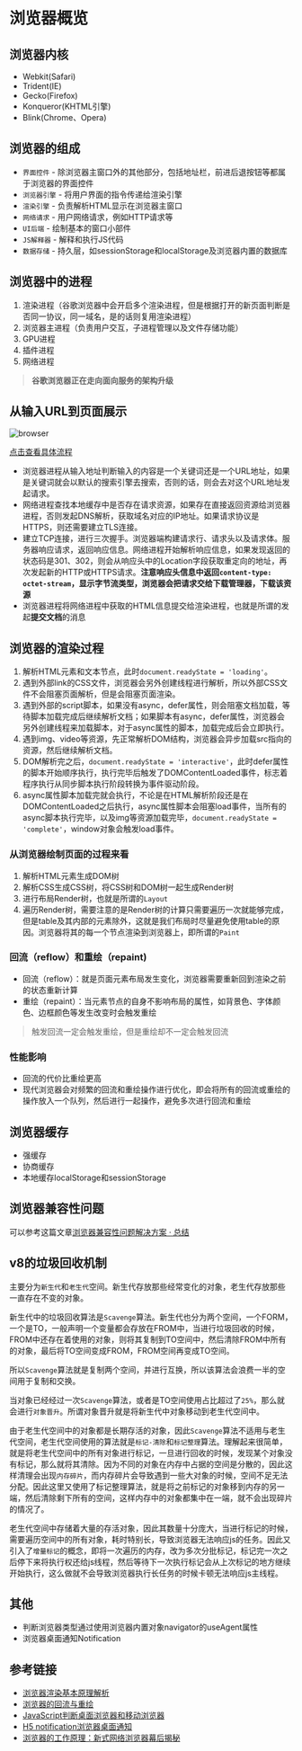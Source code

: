 # 浏览器概览

## 浏览器内核

* Webkit(Safari)
* Trident(IE)
* Gecko(Firefox)
* Konqueror(KHTML引擎)
* Blink(Chrome、Opera)

## 浏览器的组成

* `界面控件` - 除浏览器主窗口外的其他部分，包括地址栏，前进后退按钮等都属于浏览器的界面控件
* `浏览器引擎` - 将用户界面的指令传递给渲染引擎
* `渲染引擎` - 负责解析HTML显示在浏览器主窗口
* `网络请求` - 用户网络请求，例如HTTP请求等
* `UI后端` - 绘制基本的窗口小部件
* `JS解释器` - 解释和执行JS代码
* `数据存储` - 持久层，如sessionStorage和localStorage及浏览器内置的数据库

## 浏览器中的进程

1. 渲染进程（谷歌浏览器中会开启多个渲染进程，但是根据打开的新页面判断是否同一协议，同一域名，是的话则复用渲染进程）
2. 浏览器主进程（负责用户交互，子进程管理以及文件存储功能）
3. GPU进程
4. 插件进程
5. 网络进程

> **谷歌浏览器正在走向面向服务的架构升级**

## 从输入URL到页面展示

![browser](https://static001.geekbang.org/resource/image/92/5d/92d73c75308e50d5c06ad44612bcb45d.png)

[点击查看具体流程](https://zhuanlan.zhihu.com/p/133906695)

- 浏览器进程从输入地址判断输入的内容是一个关键词还是一个URL地址，如果是关键词就会以默认的搜索引擎去搜索，否则的话，则会去对这个URL地址发起请求。
- 网络进程查找本地缓存中是否存在请求资源，如果存在直接返回资源给浏览器进程，否则发起DNS解析，获取域名对应的IP地址。如果请求协议是HTTPS，则还需要建立TLS连接。
- 建立TCP连接，进行三次握手。浏览器端构建请求行、请求头以及请求体。服务器响应请求，返回响应信息。网络进程开始解析响应信息，如果发现返回的状态码是301、302，则会从响应头中的Location字段获取重定向的地址，再次发起新的HTTP或HTTPS请求。**注意响应头信息中返回`content-type: octet-stream`，显示字节流类型，浏览器会把请求交给下载管理器，下载该资源**
- 浏览器进程将网络进程中获取的HTML信息提交给渲染进程，也就是所谓的发起**提交文档**的消息

## 浏览器的渲染过程

1. 解析HTML元素和文本节点，此时`document.readyState = 'loading'`。
2. 遇到外部link的CSS文件，浏览器会另外创建线程进行解析，所以外部CSS文件不会阻塞页面解析，但是会阻塞页面渲染。
3. 遇到外部的script脚本，如果没有async，defer属性，则会阻塞文档加载，等待脚本加载完成后继续解析文档；如果脚本有async，defer属性，浏览器会另外创建线程来加载脚本，对于async属性的脚本，加载完成后会立即执行。
4. 遇到img、video等资源，先正常解析DOM结构，浏览器会异步加载src指向的资源，然后继续解析文档。
5. DOM解析完之后，`document.readyState = 'interactive'`，此时defer属性的脚本开始顺序执行，执行完毕后触发了DOMContentLoaded事件，标志着程序执行从同步脚本执行阶段转换为事件驱动阶段。
6. async属性脚本加载完就会执行，不论是在HTML解析阶段还是在DOMContentLoaded之后执行，async属性脚本会阻塞load事件，当所有的async脚本执行完毕，以及img等资源加载完毕，`document.readyState = 'complete'`，window对象会触发load事件。

### 从浏览器绘制页面的过程来看

1. 解析HTML元素生成DOM树
2. 解析CSS生成CSS树，将CSS树和DOM树一起生成Render树
3. 进行布局Render树，也就是所谓的`Layout`
4. 遍历Render树，需要注意的是Render树的计算只需要遍历一次就能够完成，但是table及其内部的元素除外，这就是我们布局时尽量避免使用table的原因。浏览器将其的每一个节点渲染到浏览器上，即所谓的`Paint`

### 回流（reflow）和重绘（repaint\)

* 回流（reflow）：就是页面元素布局发生变化，浏览器需要重新回到渲染之前的状态重新计算
* 重绘（repaint）：当元素节点的自身不影响布局的属性，如背景色、字体颜色、边框颜色等发生改变时会触发重绘

> 触发回流一定会触发重绘，但是重绘却不一定会触发回流

### 性能影响

* 回流的代价比重绘更高
* 现代浏览器会对频繁的回流和重绘操作进行优化，即会将所有的回流或重绘的操作放入一个队列，然后进行一起操作，避免多次进行回流和重绘

## 浏览器缓存

* 强缓存
* 协商缓存
* 本地缓存localStorage和sessionStorage

## 浏览器兼容性问题

可以参考这篇文章[浏览器兼容性问题解决方案 · 总结](https://juejin.im/post/59a3f2fe6fb9a0249471cbb4)

## v8的垃圾回收机制

主要分为`新生代`和`老生代`空间。新生代存放那些经常变化的对象，老生代存放那些一直存在不变的对象。

新生代中的垃圾回收算法是`Scavenge`算法。新生代也分为两个空间，一个FORM，一个是TO，一般声明一个变量都会存放在FROM中，当进行垃圾回收的时候，FROM中还存在着使用的对象，则将其复制到TO空间中，然后清除FROM中所有的对象，最后将TO空间变成FROM，FROM空间再变成TO空间。

所以`Scavenge`算法就是复制两个空间，并进行互换，所以该算法会浪费一半的空间用于复制和交换。

当对象已经经过一次`Scavenge`算法，或者是TO空间使用占比超过了`25%`，那么就会进行`对象晋升`。所谓对象晋升就是将新生代中对象移动到老生代空间中。

由于老生代空间中的对象都是长期存活的对象，因此`Scavenge`算法不适用与老生代空间，老生代空间使用的算法就是`标记-清除`和`标记整理`算法。理解起来很简单，就是将老生代空间中的所有对象进行标记，一旦进行回收的时候，发现某个对象没有标记，那么就将其清除。因为不同的对象在内存中占据的空间是分散的，因此这样清理会出现`内存碎片`，而内存碎片会导致遇到一些大对象的时候，空间不足无法分配。因此这里又使用了标记整理算法，就是将之前标记的对象移到内存的另一端，然后清除剩下所有的空间，这样内存中的对象都集中在一端，就不会出现碎片的情况了。

老生代空间中存储着大量的存活对象，因此其数量十分庞大，当进行标记的时候，需要遍历空间中的所有对象，耗时特别长，导致浏览器无法响应js的任务。因此又引入了`增量标记`的概念，即将一次遍历的内存，改为多次分批标记，标记完一次之后停下来将执行权还给js线程，然后等待下一次执行标记会从上次标记的地方继续开始执行，这么做就不会导致浏览器执行长任务的时候卡顿无法响应js主线程。

## 其他

* 判断浏览器类型通过使用浏览器内置对象navigator的useAgent属性
* 浏览器桌面通知Notification

## 参考链接

* [浏览器渲染基本原理解析](https://mp.weixin.qq.com/s/njwpsI-5T2mewPYjNef0jA)
* [浏览器的回流与重绘](https://juejin.im/post/5a9923e9518825558251c96a)
* [JavaScript判断桌面浏览器和移动浏览器](https://github.com/XavierXuV5/Check-Browser)
* [H5 notification浏览器桌面通知](https://juejin.im/post/5c6df433f265da2de80f5eda)
* [浏览器的工作原理：新式网络浏览器幕后揭秘](https://www.html5rocks.com/zh/tutorials/internals/howbrowserswork/)

